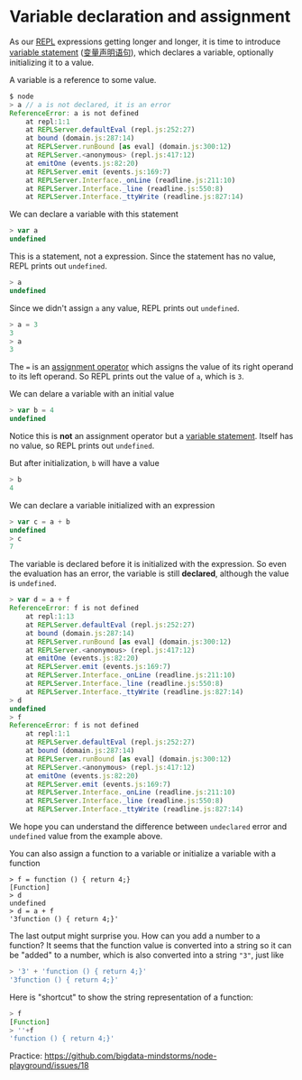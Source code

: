 # Variable declaration and assignment

As our [REPL](https://github.com/bigdata-mindstorms/node-playground/blob/gh-pages/lessons/02/README.md) expressions getting longer and longer, it is time to introduce
[variable statement](https://developer.mozilla.org/en-US/docs/Web/JavaScript/Reference/Statements/var) ([变量声明语句](https://developer.mozilla.org/zh-CN/docs/Web/JavaScript/Reference/Statements/var)),
which declares a variable, optionally initializing it to a value.

A variable is a reference to some value. 
```javascript
$ node
> a // a is not declared, it is an error
ReferenceError: a is not defined
    at repl:1:1
    at REPLServer.defaultEval (repl.js:252:27)
    at bound (domain.js:287:14)
    at REPLServer.runBound [as eval] (domain.js:300:12)
    at REPLServer.<anonymous> (repl.js:417:12)
    at emitOne (events.js:82:20)
    at REPLServer.emit (events.js:169:7)
    at REPLServer.Interface._onLine (readline.js:211:10)
    at REPLServer.Interface._line (readline.js:550:8)
    at REPLServer.Interface._ttyWrite (readline.js:827:14)
```

We can declare a variable with this statement
```javascript
> var a
undefined
```
This is a statement, not a expression. Since the statement has no value, REPL
prints out `undefined`.

```javascript
> a
undefined
```
Since we didn't assign `a` any value, REPL prints out `undefined`.

```javascript
> a = 3
3
> a
3
```
The `=` is an [assignment operator](https://developer.mozilla.org/en-US/docs/Web/JavaScript/Reference/Operators/Assignment_Operators) 
which assigns the value of its right operand to its left operand. 
So REPL prints out the value of `a`, which is `3`.

We can delare a variable with an initial value

```javascript
> var b = 4
undefined
```
Notice this is __not__ an assignment operator but a [variable statement](https://developer.mozilla.org/en-US/docs/Web/JavaScript/Reference/Statements/var). 
Itself has no value, so REPL prints out `undefined`.

But after initialization, `b` will have a value
```javascript
> b
4
```

We can declare a variable initialized with an expression
```javascript
> var c = a + b
undefined
> c
7
```

The variable is declared before it is initialized with the expression. 
So even the evaluation has an error, the variable is still __declared__,
although the value is `undefined`.
```javascript
> var d = a + f
ReferenceError: f is not defined
    at repl:1:13
    at REPLServer.defaultEval (repl.js:252:27)
    at bound (domain.js:287:14)
    at REPLServer.runBound [as eval] (domain.js:300:12)
    at REPLServer.<anonymous> (repl.js:417:12)
    at emitOne (events.js:82:20)
    at REPLServer.emit (events.js:169:7)
    at REPLServer.Interface._onLine (readline.js:211:10)
    at REPLServer.Interface._line (readline.js:550:8)
    at REPLServer.Interface._ttyWrite (readline.js:827:14)
> d
undefined
> f
ReferenceError: f is not defined
    at repl:1:1
    at REPLServer.defaultEval (repl.js:252:27)
    at bound (domain.js:287:14)
    at REPLServer.runBound [as eval] (domain.js:300:12)
    at REPLServer.<anonymous> (repl.js:417:12)
    at emitOne (events.js:82:20)
    at REPLServer.emit (events.js:169:7)
    at REPLServer.Interface._onLine (readline.js:211:10)
    at REPLServer.Interface._line (readline.js:550:8)
    at REPLServer.Interface._ttyWrite (readline.js:827:14)
```
We hope you can understand the difference between `undeclared` error and 
`undefined` value from the example above.

You can also assign a function to a variable or initialize a variable 
with a function 
```
> f = function () { return 4;}
[Function]
> d 
undefined
> d = a + f
'3function () { return 4;}'
```
The last output might surprise you. How can you add a number to a function? It seems that the
function value is converted into a string so it can be "added" to a number, which is also converted into
a string `"3"`, just like
```javascript
> '3' + 'function () { return 4;}'
'3function () { return 4;}'
```

Here is "shortcut" to show the string representation of a function:
```javascript
> f
[Function]
> ''+f
'function () { return 4;}'
```

Practice: https://github.com/bigdata-mindstorms/node-playground/issues/18
